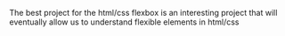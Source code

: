 The best project for the html/css
flexbox is an interesting project that will eventually allow us to understand flexible elements in html/css
